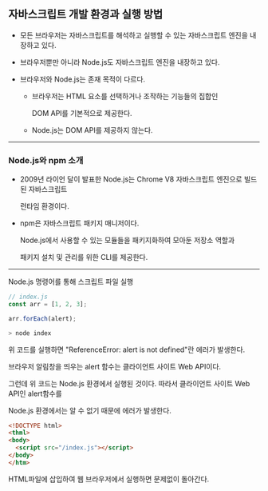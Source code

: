 ## 자바스크립트 개발 환경과 실행 방법

- 모든 브라우저는 자바스크립트를 해석하고 실행할 수 있는 자바스크립트 엔진을 내장하고 있다.

- 브라우저뿐만 아니라 Node.js도 자바스크립트 엔진을 내장하고 있다.

- 브라우저와 Node.js는 존재 목적이 다르다.

    - 브라우저는 HTML 요소를 선택하거나 조작하는 기능들의 집합인
        
        DOM API를 기본적으로 제공한다.
      
    - Node.js는 DOM API를 제공하지 않는다.
    
<hr >

### Node.js와 npm 소개

- 2009년 라이언 달이 발표한 Node.js는 Chrome V8 자바스크립트 엔진으로 빌드된 자바스크립트

    런타임 환경이다.

- npm은 자바스크립트 패키지 매니저이다.

    Node.js에서 사용할 수 있는 모듈들을 패키지화하여 모아둔 저장소 역할과

    패키지 설치 및 관리를 위한 CLI를 제공한다.

<hr >

Node.js 명령어를 통해 스크립트 파일 실행

~~~ javascript
// index.js
const arr = [1, 2, 3];

arr.forEach(alert);
~~~~

~~~ bash
> node index
~~~

위 코드를 실행하면 "ReferenceError: alert is not defined"란 에러가 발생한다.

브라우저 알림창을 띄우는 alert 함수는 클라이언트 사이트 Web API이다.

그런데 위 코드는 Node.js 환경에서 실행된 것이다. 따라서 클라이언트 사이트 Web API인 alert함수를

Node.js 환경에서는 알 수 없기 때문에 에러가 발생한다.

~~~ html
<!DOCTYPE html>
<thml>
<body>
  <script src="/index.js"></script>
</body>
</htm>
~~~

HTML파일에 삽입하여 웹 브라우저에서 실행하면 문제없이 돌아간다.